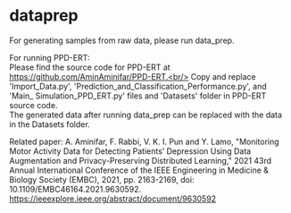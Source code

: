 # dataprep

For generating samples from raw data, please run data_prep.




For running PPD-ERT:<br/>
Please find the source code for PPD-ERT at https://github.com/AminAminifar/PPD-ERT.<br/>
Copy and replace 'Import_Data.py', 'Prediction_and_Classification_Performance.py', and 'Main_ Simulation_PPD_ERT.py' files and 'Datasets' folder in PPD-ERT source code.<br/>
The generated data after running data_prep can be replaced with the data in the Datasets folder.


Related paper: A. Aminifar, F. Rabbi, V. K. I. Pun and Y. Lamo, "Monitoring Motor Activity Data for Detecting Patients’ Depression Using Data Augmentation and Privacy-Preserving Distributed Learning," 2021 43rd Annual International Conference of the IEEE Engineering in Medicine & Biology Society (EMBC), 2021, pp. 2163-2169, doi: 10.1109/EMBC46164.2021.9630592.
https://ieeexplore.ieee.org/abstract/document/9630592

